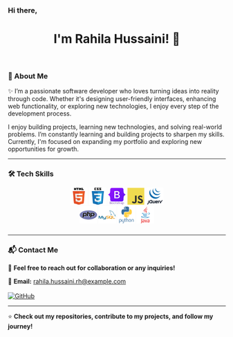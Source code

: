### Hi there,  
<h1 align="center">
   I'm <strong>Rahila Hussaini</strong>! 👋
</h1>


<br>

### 🔹 About Me  
✨ I’m a passionate software developer who loves turning ideas into reality through code. Whether it's designing user-friendly interfaces, enhancing web functionality, or exploring new technologies, I enjoy every step of the development process.  

I enjoy building projects, learning new technologies, and solving real-world problems. I’m constantly learning and building projects to sharpen my skills. Currently, I'm focused on expanding my portfolio and exploring new opportunities for growth.  

---

### 🛠 Tech Skills  
<p align="center"> 
  <img src="https://raw.githubusercontent.com/devicons/devicon/master/icons/html5/html5-original-wordmark.svg" alt="html5" width="40" height="40" />
  <img  src="https://raw.githubusercontent.com/devicons/devicon/master/icons/css3/css3-original-wordmark.svg" alt="html5" width="40" height="40" />
  <img  src="https://raw.githubusercontent.com/devicons/devicon/master/icons/bootstrap/bootstrap-original-wordmark.svg" alt="html5" width="40" height="40" />
  <img  src="https://raw.githubusercontent.com/devicons/devicon/master/icons/javascript/javascript-original.svg" alt="html5" width="40" height="40" />
  <img  src="https://raw.githubusercontent.com/devicons/devicon/master/icons/jquery/jquery-original-wordmark.svg" alt="html5" width="40" height="40" /><br>
  <img  src="https://raw.githubusercontent.com/devicons/devicon/master/icons/php/php-original.svg" alt="html5" width="40" height="40" />
  <img  src="https://raw.githubusercontent.com/devicons/devicon/master/icons/mysql/mysql-original-wordmark.svg" alt="html5" width="40" height="40" />
  <img  src="https://raw.githubusercontent.com/devicons/devicon/master/icons/python/python-original-wordmark.svg" alt="html5" width="40" height="40" />
  <img  src="https://raw.githubusercontent.com/devicons/devicon/master/icons/java/java-original-wordmark.svg" alt="html5" width="40" height="40" />
</p>


### 
---
### 📬 Contact Me  
🚀 **Feel free to reach out for collaboration or any inquiries!** 

📧 **Email:** rahila.hussaini.rh@example.com  
<br>
[![GitHub](https://img.shields.io/badge/GitHub-Follow-black?logo=github)](https://github.com/rahila-hussaini)  

---

⭐ **Check out my repositories, contribute to my projects, and follow my journey!**  
